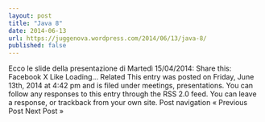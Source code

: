 ```yaml
---
layout: post
title: "Java 8"
date: 2014-06-13
url: https://juggenova.wordpress.com/2014/06/13/java-8/
published: false 
---
```


Ecco le slide della presentazione di Martedì 15/04/2014: Share this: Facebook X Like Loading... Related This entry was posted on Friday, June 13th, 2014 at 4:42 pm and is filed under meetings, presentations. You can follow any responses to this entry through the RSS 2.0 feed. You can leave a response, or trackback from your own site. Post navigation « Previous Post Next Post »
